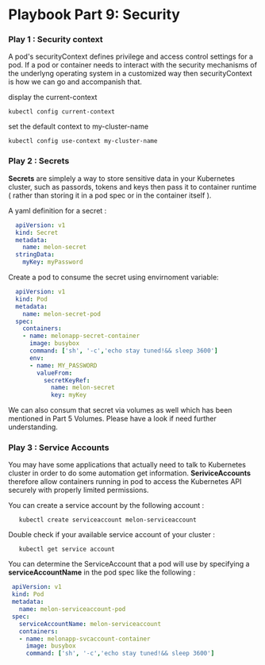# Playbook Part 9: Security

### Play 1 : Security context 

A pod's securityContext defines privilege and access control settings for a pod. If a pod or container needs to interact with the security mechanisms of the underlyng operating system in a customized way then securityContext is how we can go and accompanish that.  

display the current-context

    kubectl config current-context	

set the default context to my-cluster-name

    kubectl config use-context my-cluster-name        


### Play 2 : Secrets

**Secrets** are simplely a way to store sensitive data in your Kubernetes cluster, such as passords, tokens and keys then pass it to container runtime ( rather than storing it in a pod spec or in the container itself ). 

A yaml definition for a secret : 

```yaml
  apiVersion: v1
  kind: Secret
  metadata:
    name: melon-secret
  stringData:
    myKey: myPassword
 ```

 Create a pod to consume the secret using envirnoment variable:


```yaml
  apiVersion: v1
  kind: Pod
  metadata:
    name: melon-secret-pod
  spec:
    containers:
    - name: melonapp-secret-container
      image: busybox
      command: ['sh', '-c','echo stay tuned!&& sleep 3600']
      env: 
      - name: MY_PASSWORD
        valueFrom: 
          secretKeyRef: 
            name: melon-secret
            key: myKey
 ```

 We can also consum that secret via volumes as well which has been mentioned in Part 5 Volumes. Please have a look if need further understanding. 


 ### Play 3 : Service Accounts 

 You may have some applications that actually need to talk to Kubernetes cluster in order to do some automation get information. **SeriviceAccounts** therefore allow containers running in pod to access the Kubernetes API securely with properly limited permissions. 

 You can create a service account by the following account : 

       kubectl create serviceaccount melon-serviceaccount

 Double check if your available service account of your cluster : 

       kubectl get service account

 You can determine the ServiceAccount that a pod will use by specifying a **serviceAccountName** in the pod spec like the following :

 ```yaml
  apiVersion: v1
  kind: Pod
  metadata:
    name: melon-serviceaccount-pod
  spec:
    serviceAccountName: melon-serviceaccount
    containers:
    - name: melonapp-svcaccount-container
      image: busybox
      command: ['sh', '-c','echo stay tuned!&& sleep 3600']
 ```

